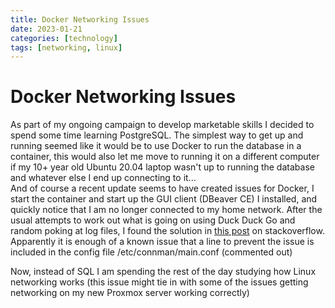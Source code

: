 ```yaml
---
title: Docker Networking Issues
date: 2023-01-21 
categories: [technology]
tags: [networking, linux]
---
```


# Docker Networking Issues 

As part of my ongoing campaign to develop marketable skills I decided to spend some time learning PostgreSQL. The simplest way to get up and running seemed like it would be to use Docker to run the database in a container, this would also let me move to running it on a different computer if my 10+ year old Ubuntu 20.04 laptop wasn't up to running the database and whatever else I end up connecting to it...  
And of course a recent update seems to have created issues for Docker, I start the container and start up the GUI client (DBeaver CE) I installed, and quickly notice that I am no longer connected to my home network. After the usual attempts to work out what is going on using Duck Duck Go and random poking at log files, I found the solution in [this post](https://stackoverflow.com/questions/62176803/docker-is-overriding-my-default-route-configuration) on stackoverflow. Apparently it is enough of a known issue that a line to prevent the issue is included in the config file /etc/connman/main.conf (commented out)  

Now, instead of SQL I am spending the rest of the day studying how Linux networking works (this issue might tie in with some of the issues getting networking on my new Proxmox server working correctly)

